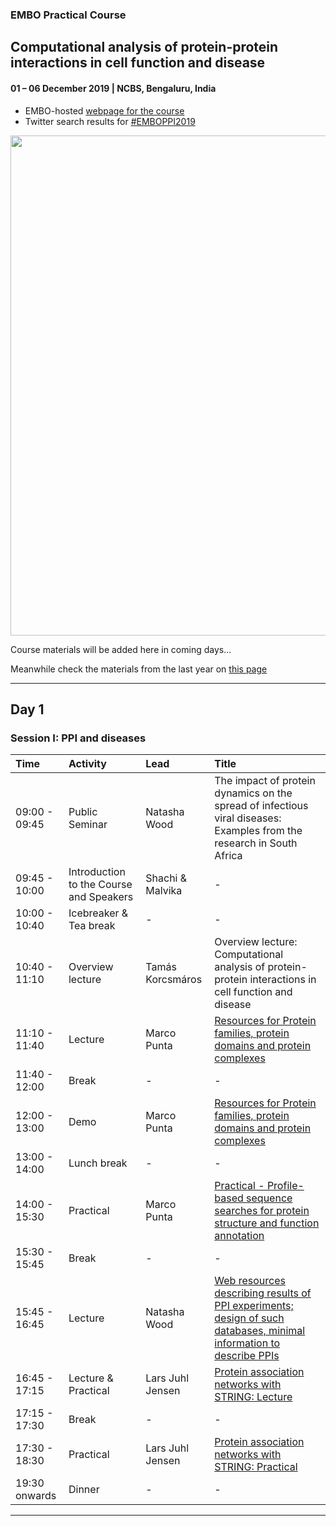 ### EMBO Practical Course
## Computational analysis of protein-protein interactions in cell function and disease
#### 01 – 06 December 2019 | NCBS, Bengaluru, India

- EMBO-hosted [webpage for the course](http://meetings.embo.org/event/19-protein-protein)
- Twitter search results for [#EMBOPPI2019](https://twitter.com/search?q=%23EMBOPPI2019&src=typd&lang=en-gb)

<img src="images/" width=800>

Course materials will be added here in coming days...

Meanwhile check the materials from the last year on [this page](https://github.com/malvikasharan/2018-11-EMBORome)

--------------------------------
## Day 1

### Session I: PPI and diseases

| Time | Activity | Lead | Title |
| :---------- | :---------- | :---------- |:---------- | 
| 09:00 - 09:45	| Public Seminar | Natasha Wood | The impact of protein dynamics on the spread of infectious viral diseases: Examples from the research in South Africa |
| 09:45 - 10:00	| Introduction to the Course and Speakers | Shachi & Malvika | - |
| 10:00 - 10:40 | Icebreaker & Tea break | - | - |
| 10:40 - 11:10	| Overview lecture | Tamás Korcsmáros | Overview lecture: Computational analysis of protein-protein interactions in cell function and disease |
| 11:10 - 11:40	| Lecture | Marco Punta | [Resources for Protein families, protein domains and protein complexes](https://github.com/malvikasharan/2018-11-EMBORome/training_material/EMBO-Rome-Files-Marco/Rome-EMBO-School-2018-Marco-Punta-lecture-compressed.pdf) |
| 11:40 - 12:00	| Break | - | - |
| 12:00 - 13:00	| Demo | Marco Punta | [Resources for Protein families, protein domains and protein complexes](https://github.com/malvikasharan/2018-11-EMBORome/training_material/EMBO-Rome-Files-Marco/Rome-EMBO-School-2018-Marco-Punta-lecture-compressed.pdf) |
| 13:00 - 14:00	| Lunch break | - | - |
| 14:00 - 15:30	| Practical | Marco Punta | [Practical - Profile-based sequence searches for protein structure and function annotation](training_material/marco_punta) |
| 15:30 - 15:45	| Break | - | - |
| 15:45 - 16:45 | Lecture | Natasha Wood | [Web resources describing results of PPI experiments; design of such databases, minimal information to describe PPIs](https://github.com/malvikasharan/2018-11-EMBORome/training_material/natashawood/NatashaWood_WebResources.pdf) |
| 16:45 - 17:15	| Lecture & Practical | Lars Juhl Jensen | [Protein association networks with STRING: Lecture](training_material/string_database.pdf)  |
| 17:15 - 17:30	| Break | - | - |
| 17:30 - 18:30	| Practical | Lars Juhl Jensen | [Protein association networks with STRING: Practical](https://jensenlab.org/training/string/)  |
| 19:30 onwards	| Dinner | - | - |
---

